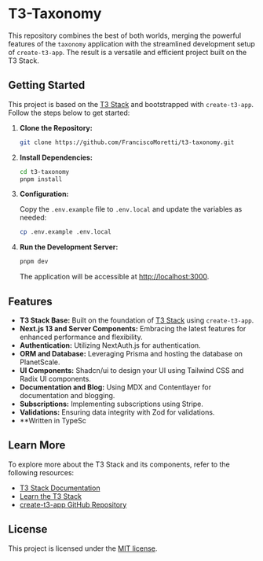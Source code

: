# T3-Taxonomy

This repository combines the best of both worlds, merging the powerful features of the `taxonomy` application with the streamlined development setup of `create-t3-app`. The result is a versatile and efficient project built on the T3 Stack.


## Getting Started

This project is based on the [T3 Stack](https://create.t3.gg/) and bootstrapped with `create-t3-app`. Follow the steps below to get started:

1. **Clone the Repository:**

   ```bash
   git clone https://github.com/FranciscoMoretti/t3-taxonomy.git
   ```

2. **Install Dependencies:**

   ```bash
   cd t3-taxonomy
   pnpm install
   ```

3. **Configuration:**

   Copy the `.env.example` file to `.env.local` and update the variables as needed:

   ```bash
   cp .env.example .env.local
   ```

4. **Run the Development Server:**

   ```bash
   pnpm dev
   ```

   The application will be accessible at [http://localhost:3000](http://localhost:3000).


## Features

- **T3 Stack Base:** Built on the foundation of [T3 Stack](https://create.t3.gg/) using `create-t3-app`.
- **Next.js 13 and Server Components:** Embracing the latest features for enhanced performance and flexibility.
- **Authentication:** Utilizing NextAuth.js for authentication.
- **ORM and Database:** Leveraging Prisma and hosting the database on PlanetScale.
- **UI Components:** Shadcn/ui to design your UI using Tailwind CSS and Radix UI components.
- **Documentation and Blog:** Using MDX and Contentlayer for documentation and blogging.
- **Subscriptions:** Implementing subscriptions using Stripe.
- **Validations:** Ensuring data integrity with Zod for validations.
- **Written in TypeSc

## Learn More

To explore more about the T3 Stack and its components, refer to the following resources:

- [T3 Stack Documentation](https://create.t3.gg/)
- [Learn the T3 Stack](https://create.t3.gg/en/faq#what-learning-resources-are-currently-available)
- [create-t3-app GitHub Repository](https://github.com/t3-oss/create-t3-app)

## License

This project is licensed under the [MIT license](LICENSE.md).